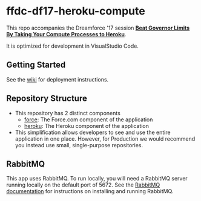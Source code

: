 ffdc-df17-heroku-compute
===

This repo accompanies the Dreamforce '17 session **[Beat Governor Limits By Taking Your Compute Processes to Heroku](https://success.salesforce.com/Sessions#/session/a2q3A000001yuLtQAI)**.

It is optimized for development in VisualStudio Code.

Getting Started
---
See the [wiki](https://github.com/financialforcedev/df17-heroku-compute/wiki/Getting-Started) for deployment instructions.

Repository Structure
---
* This repository has 2 distinct components
    * [force](/force): The Force.com component of the application
    * [heroku](/heroku): The Heroku component of the application
* This simplification allows developers to see and use the entire application in one place. However, for Production we would recommend you instead use small, single-purpose repositories.

RabbitMQ
---
This app uses RabbitMQ.
To run locally, you will need a RabbitMQ server running locally on the default port of 5672.
See the [RabbitMQ documentation](https://www.rabbitmq.com/download.html) for instructions on installing and running RabbitMQ.